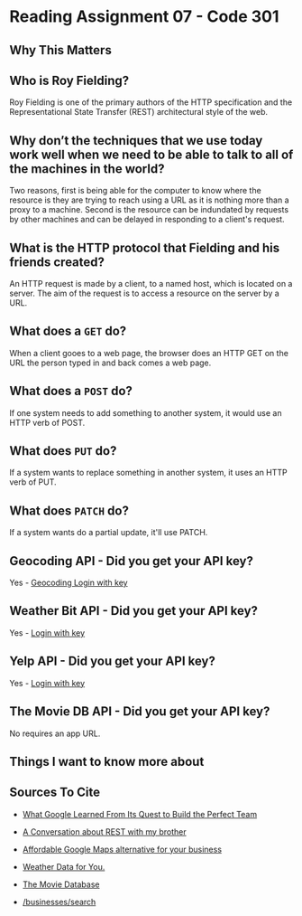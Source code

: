 # Reading Assignment 07 - Code 301

## Why This Matters

## Who is Roy Fielding?

Roy Fielding is one of the primary authors of the HTTP specification and the Representational State Transfer (REST) architectural style of the web.

## Why don’t the techniques that we use today work well when we need to be able to talk to all of the machines in the world?

Two reasons, first is being able for the computer to know where the resource is they are trying to reach using a URL as it is nothing more than a proxy to a machine. Second is the resource can be indundated by requests by other machines and can be delayed in responding to a client's request.

## What is the HTTP protocol that Fielding and his friends created?

An HTTP request is made by a client, to a named host, which is located on a server. The aim of the request is to access a resource on the server by a URL.

## What does a `GET` do?

When a client gooes to a web page, the browser does an HTTP GET on the URL the person typed in and back comes a web page.

## What does a `POST` do?

If one system needs to add something to another system, it would use an HTTP verb of POST.

## What does `PUT` do?

If a system wants to replace something in another system, it uses an HTTP verb of PUT.

## What does `PATCH` do?

If a system wants do a partial update, it'll use PATCH.

## Geocoding API - Did you get your API key?

Yes - [Geocoding Login with key](https://my.locationiq.com/dashboard/?firstLogin=1)

## Weather Bit API - Did you get your API key?

Yes - [Login with key](https://www.weatherbit.io/account/dashboard)

## Yelp API - Did you get your API key?

Yes - [Login with key](https://www.yelp.com/developers/v3/manage_app?app_created=True)

## The Movie DB API - Did you get your API key?

No requires an app URL.

## Things I want to know more about

## Sources To Cite

- [What Google Learned From Its Quest to Build the Perfect Team](https://www.nytimes.com/2016/02/28/magazine/what-google-learned-from-its-quest-to-build-the-perfect-team.html)

- [A Conversation about REST with my brother](https://gist.github.com/brookr/5977550)

- [Affordable Google Maps alternative for your business](https://locationiq.com/)

- [Weather Data for You.](https://www.weatherbit.io/)

- [The Movie Database](https://developers.themoviedb.org/3/getting-started/introduction)

- [/businesses/search](https://www.yelp.com/developers/documentation/v3/business_search)
